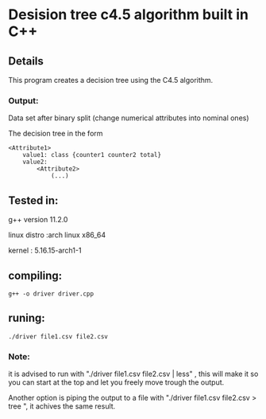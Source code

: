 # Desision tree c4.5 algorithm built in C++

## Details
This program creates a decision tree using the C4.5 algorithm.

### Output:

Data set after binary split (change numerical attributes into nominal ones)
	
The decision tree in the form

	<Attribute1>
		value1: class {counter1 counter2 total}
		value2:
			<Attribute2>
				(...)



## Tested in:
g++ version 11.2.0

linux distro :arch linux x86_64

kernel       : 5.16.15-arch1-1


## compiling: 
`g++ -o driver driver.cpp`

## runing: 
`./driver file1.csv file2.csv`

### Note:
it is advised to run with "./driver file1.csv file2.csv | less" , this will make it so you can start at the top and let you freely move trough the output.
	
Another option is piping the output to a file with "./driver file1.csv file2.csv > tree ", it achives the same result.
